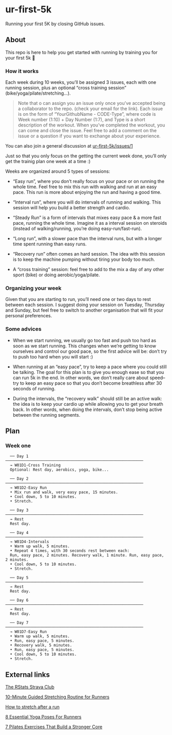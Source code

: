 
<!-- README.md is generated from README.Rmd. Please edit that file -->

# ur-first-5k

Running your first 5K by closing GitHub issues.

## About

This repo is here to help you get started with running by training you
for your first 5k 🎉

### How it works

Each week during 10 weeks, you’ll be assigned 3 issues, each with one
running session, plus an optional “cross training session”
(bike/yoga/pilate/stretching…).

> Note that o can assign you an issue only once you’ve accepted being a
> collaborator to the repo. (check your email for the link). Each issue
> is on the form of “YourGithubName - CODE-Type”, where code is Week
> number (1:10) + Day Number (1:7), and Type is a short description of
> the workout. When you’ve completed the workout, you can come and close
> the issue. Feel free to add a comment on the issue or a question if
> you want to exchange about your experience.

You can also join a general discussion at
[ur-first-5k/issues/1](https://github.com/ColinFay/ur-first-5k/issues/1)

Just so that you only focus on the getting the current week done, you’ll
only get the trainig plan one week at a time :)

Weeks are organized around 5 types of sessions:

  - “Easy run”, where you don’t really focus on your pace or on running
    the whole time. Feel free to mix this run with walking and run at an
    easy pace. This run is more about enjoying the run and having a good
    time.

  - “Interval run”, where you will do intervals of running and walking.
    This session will help you build a better strength and cardio.

  - “Steady Run” is a form of intervals that mixes easy pace & a more
    fast pace, running the whole time. Imagine it as a interval session
    on steroids (instead of walking/running, you’re doing
    easy-run/fast-run).

  - “Long run”, with a slower pace than the interval runs, but with a
    longer time spent running than easy runs.

  - “Recovery run” often comes an hard session. The idea with this
    session is to keep the machine pumping without tiring your body too
    much.

  - A “cross training” session: feel free to add to the mix a day of any
    other sport (bike) or doing aerobic/yoga/pilate.

### Organizing your week

Given that you are starting to run, you’ll need one or two days to rest
between each session. I suggest doing your session on Tuesday, Thursday
and Sunday, but feel free to switch to another organisation that will
fit your personal preferences.

### Some advices

  - When we start running, we usually go too fast and push too hard as
    soon as we start running. This changes when we’re getting to know
    ourselves and control our good pace, so the first advice will be:
    don’t try to push too hard when you will start :)

  - When running at an “easy pace”, try to keep a pace where you could
    still be talking. The goal for this plan is to give you enough ease
    so that you can run 5k in the end. In other words, we don’t really
    care about speed–try to keep an easy pace so that you don’t become
    breathless after 30 seconds of running.

  - During the intervals, the “recovery walk” should still be an active
    walk: the idea is to keep your cardio up while allowing you to get
    your breath back. In other words, when doing the intervals, don’t
    stop being active between the running segments.

## Plan

### Week one

``` 
  ── Day 1 ────────────────────────────────────────────────────────────
  → W01D1-Cross Training
  Optional: Rest day, aerobics, yoga, bike...
  
  ── Day 2 ────────────────────────────────────────────────────────────
  → W01D2-Easy Run
  • Mix run and walk, very easy pace, 15 minutes.
  • Cool down, 5 to 10 minutes.
  • Stretch.
  
  ── Day 3 ────────────────────────────────────────────────────────────
  → Rest
  Rest day.
  
  ── Day 4 ────────────────────────────────────────────────────────────
  → W01D4-Intervals
  • Warm up walk, 5 minutes.
  • Repeat 4 times, with 30 seconds rest between each:
  Run, easy pace, 2 minutes. Recovery walk, 1 minute. Run, easy pace, 2 minutes. 
  • Cool down, 5 to 10 minutes.
  • Stretch.
  
  ── Day 5 ────────────────────────────────────────────────────────────
  → Rest
  Rest day.
  
  ── Day 6 ────────────────────────────────────────────────────────────
  → Rest
  Rest day.
  
  ── Day 7 ────────────────────────────────────────────────────────────
  → W01D7-Easy Run
  • Warm up walk, 5 minutes.
  • Run, easy pace, 5 minutes.
  • Recovery walk, 5 minutes.
  • Run, easy pace, 5 minutes.
  • Cool down, 5 to 10 minutes.
  • Stretch.
```

## External links

[The RStats Strava Club](https://www.strava.com/clubs/rstats)

[10-Minute Guided Stretching Routine for
Runners](https://www.youtube.com/watch?v=W9YtvgljfyY)

[How to stretch after a
run](https://www.nhs.uk/live-well/exercise/how-to-stretch-after-a-run/)

[8 Essential Yoga Poses For
Runners](https://www.runnersworld.co.za/training/8-yoga-poses-for-runners/)

[7 Pilates Exercises That Build a Stronger
Core](https://www.runnersworld.com/training/a20865857/pilates-exercises-for-runners/)
